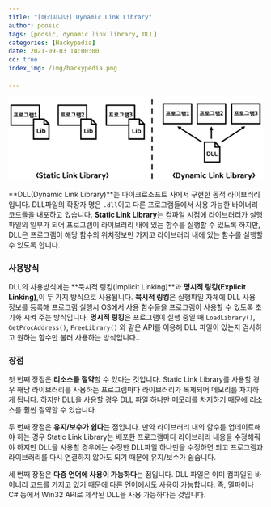 ```yaml
---
title: "[해키피디아] Dynamic Link Library"
author: poosic
tags: [poosic, dynamic link library, DLL]
categories: [Hackypedia]
date: 2021-09-03 14:00:00
cc: true
index_img: /img/hackypedia.png

---
```


![Untitled.jpg](Dynamic-Link-Library/image1.jpg)

**DLL(Dynamic Link Library)**는 마이크로소프트 사에서 구현한 동적 라이브러리입니다. DLL파일의 확장자 명은 `.dll`이고 다른 프로그램들에서 사용 가능한 바이너리 코드들을 내포하고 있습니다.  **Static Link Library**는 컴파일 시점에 라이브러리가 실행 파일의 일부가 되어 프로그램이 라이브러리 내에 있는 함수를 실행할 수 있도록 하지만, DLL은 프로그램이 해당 함수의 위치정보만 가지고 라이브러리 내에 있는 함수를 실행할 수 있도록 합니다.

### 사용방식

DLL의 사용방식에는 **묵시적 링킹(Implicit Linking)**과 **명시적 링킹(Explicit Linking)**,이 두 가지 방식으로 사용됩니다. **묵시적 링킹**은 실행파일 자체에 DLL 사용 정보를 등록해 프로그램 실행시 OS에서 사용 함수들을 프로그램이 사용할 수 있도록 초기화 시켜 주는 방식입니다. **명시적 링킹**은 프로그램이 실행 중일 때 `LoadLibrary()`, `GetProcAddress()`, `FreeLibrary()` 와 같은 API를 이용해 DLL 파일이 있는지 검사하고 원하는 함수만 불러 사용하는 방식입니다..

### 장점

첫 번째 장점은 **리소스를 절약**할 수 있다는 것입니다. Static Link Library를 사용할 경우 해당 라이브러리를 사용하는 프로그램마다 라이브러리가 복제되어 메모리를 차지하게 됩니다. 하지만 DLL을 사용할 경우 DLL 파일 하나만 메모리를 차지하기 때문에 리소스를 훨씬 절약할 수 있습니다.

두 번째 장점은 **유지/보수가 쉽다**는 점입니다. 만약 라이브러리 내의 함수를 업데이트해야 하는 경우 Static Link Library는 배포한 프로그램마다 라이브러리 내용을 수정해줘야 하지만 DLL을 사용할 경우에는 수정한 DLL파일 하나만을 수정하면 되고 프로그램과 라이브러리를 다시 연결하지 않아도 되기 때문에 유지/보수가 쉽습니다.

세 번째 장점은 **다중 언어에 사용이 가능하다**는 점입니다. DLL 파일은 이미 컴파일된 바이너리 코드를 가지고 있기 때문에 다른 언어에서도 사용이 가능합니다. 즉, 델파이나 C# 등에서 Win32 API로 제작된 DLL을 사용 가능하다는 것입니다.